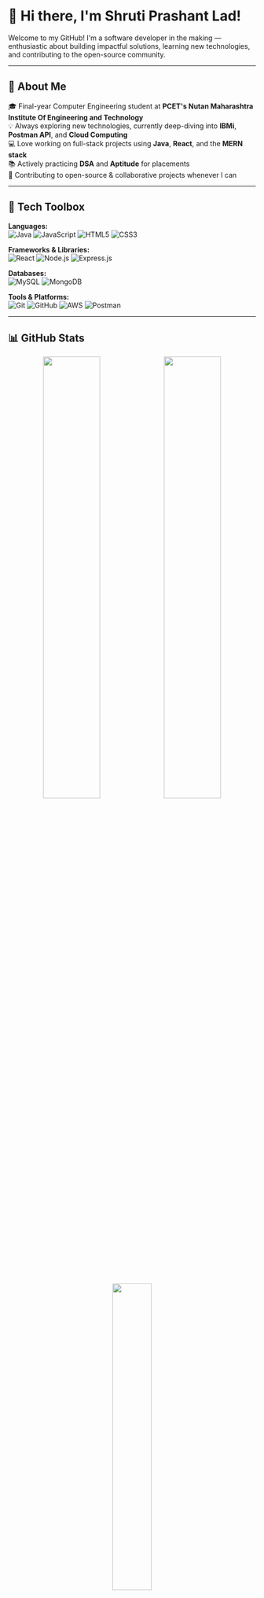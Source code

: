 # 👋 Hi there, I'm Shruti Prashant Lad!

Welcome to my GitHub! I'm a software developer in the making — enthusiastic about building impactful solutions, learning new technologies, and contributing to the open-source community.

---

## 🚀 About Me

🎓 Final-year Computer Engineering student at **PCET's Nutan Maharashtra Institute Of Engineering and Technology**  
💡 Always exploring new technologies, currently deep-diving into **IBMi**, **Postman API**, and **Cloud Computing**  
💻 Love working on full-stack projects using **Java**, **React**, and the **MERN stack**  
📚 Actively practicing **DSA** and **Aptitude** for placements  
🤝 Contributing to open-source & collaborative projects whenever I can

---

## 🧰 Tech Toolbox

**Languages:**  
![Java](https://img.shields.io/badge/Java-%23ED8B00.svg?style=flat&logo=java&logoColor=white)
![JavaScript](https://img.shields.io/badge/JavaScript-%23323330.svg?style=flat&logo=javascript)
![HTML5](https://img.shields.io/badge/HTML5-%23E34F26.svg?style=flat&logo=html5&logoColor=white)
![CSS3](https://img.shields.io/badge/CSS3-%231572B6.svg?style=flat&logo=css3&logoColor=white)

**Frameworks & Libraries:**  
![React](https://img.shields.io/badge/React-%2320232a.svg?style=flat&logo=react&logoColor=%2361DAFB)
![Node.js](https://img.shields.io/badge/Node.js-%23339933.svg?style=flat&logo=node.js&logoColor=white)
![Express.js](https://img.shields.io/badge/Express.js-%23000000.svg?style=flat&logo=express&logoColor=white)

**Databases:**  
![MySQL](https://img.shields.io/badge/MySQL-%2300f.svg?style=flat&logo=mysql&logoColor=white)
![MongoDB](https://img.shields.io/badge/MongoDB-%234ea94b.svg?style=flat&logo=mongodb&logoColor=white)

**Tools & Platforms:**  
![Git](https://img.shields.io/badge/Git-%23F05033.svg?style=flat&logo=git&logoColor=white)
![GitHub](https://img.shields.io/badge/GitHub-%23121011.svg?style=flat&logo=github&logoColor=white)
![AWS](https://img.shields.io/badge/AWS-%23FF9900.svg?style=flat&logo=amazon-aws&logoColor=white)
![Postman](https://img.shields.io/badge/Postman-%23FF6C37.svg?style=flat&logo=postman&logoColor=white)

---

## 📊 GitHub Stats

<p align="center">
  <img src="https://github-readme-stats.vercel.app/api?username=shrutilad20&count_private=true&show_icons=true&theme=tokyonight&hide_border=true" width="48%" />
  <img src="https://github-readme-streak-stats.herokuapp.com/?user=shrutilad20&theme=tokyonight&hide_border=true" width="48%" />
</p>

<p align="center">
  <img src="https://github-readme-stats.vercel.app/api/top-langs/?username=shrutilad20&layout=compact&theme=tokyonight&hide_border=true" width="40%" />
</p>

---

## ⚡ Recent GitHub Activity

<!-- GitHub activity graph -->
![GitHub Activity Graph](https://github-readme-activity-graph.cyclic.app/graph?username=shrutilad20&theme=tokyo-night&hide_border=true)



---

## 🔗 Let's Connect

📫 Reach me at **[shrutilad35@gmail.com](mailto:shrutilad35@gmail.com)**  
💼 Connect on [**LinkedIn**](https://www.linkedin.com/in/shrutilad35/)  
🌐 View my [**Portfolio**](https://shrutilad.netlify.app/)  
📁 Check out my [**Resume**](#) 

---

> *"Code with purpose. Learn with passion. Share with pride."* 💻✨

Thanks! 🚀
